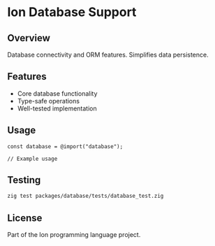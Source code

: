 # Ion Database Support

## Overview

Database connectivity and ORM features. Simplifies data persistence.

## Features

- Core database functionality
- Type-safe operations
- Well-tested implementation

## Usage

```zig
const database = @import("database");

// Example usage
```

## Testing

```bash
zig test packages/database/tests/database_test.zig
```

## License

Part of the Ion programming language project.
